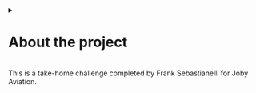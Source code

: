 <a id="readme-top"></a>

<details>
  <summary><h1>About the project</h1><br>
	This is a take-home challenge completed by Frank Sebastianelli for Joby Aviation. 
  </summary>
    <p>
      Example text here!
    </p>
		
</details>



<!-- GETTING STARTED -->

